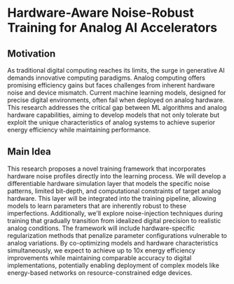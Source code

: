 # Hardware-Aware Noise-Robust Training for Analog AI Accelerators

## Motivation
As traditional digital computing reaches its limits, the surge in generative AI demands innovative computing paradigms. Analog computing offers promising efficiency gains but faces challenges from inherent hardware noise and device mismatch. Current machine learning models, designed for precise digital environments, often fail when deployed on analog hardware. This research addresses the critical gap between ML algorithms and analog hardware capabilities, aiming to develop models that not only tolerate but exploit the unique characteristics of analog systems to achieve superior energy efficiency while maintaining performance.

## Main Idea
This research proposes a novel training framework that incorporates hardware noise profiles directly into the learning process. We will develop a differentiable hardware simulation layer that models the specific noise patterns, limited bit-depth, and computational constraints of target analog hardware. This layer will be integrated into the training pipeline, allowing models to learn parameters that are inherently robust to these imperfections. Additionally, we'll explore noise-injection techniques during training that gradually transition from idealized digital precision to realistic analog conditions. The framework will include hardware-specific regularization methods that penalize parameter configurations vulnerable to analog variations. By co-optimizing models and hardware characteristics simultaneously, we expect to achieve up to 10x energy efficiency improvements while maintaining comparable accuracy to digital implementations, potentially enabling deployment of complex models like energy-based networks on resource-constrained edge devices.